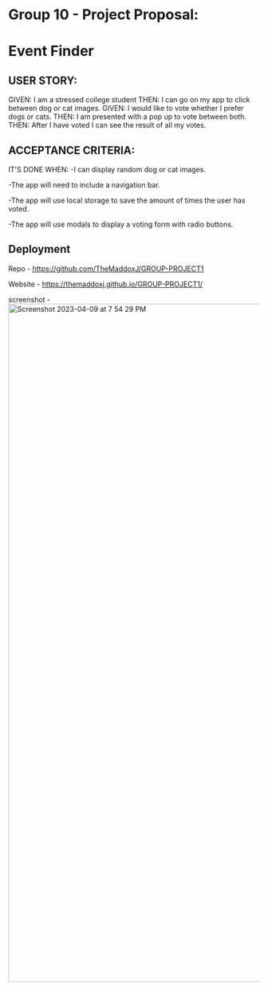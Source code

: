 # Group 10 - Project Proposal:
# Event Finder

## USER STORY:
GIVEN: I am a stressed college student 
THEN: I can go on my app to click between dog or cat images.
GIVEN: I would like to vote whether I prefer dogs or cats. 
THEN: I am presented with a pop up to vote between both.
THEN: After I have voted I can see the result of all my votes.

## ACCEPTANCE CRITERIA:
IT'S DONE WHEN:
-I can display random dog or cat images.

-The app will need to include a navigation bar.

-The app will use local storage to save the amount of times the user has voted.

-The app will use modals to display a voting form with radio buttons.

## Deployment

Repo - https://github.com/TheMaddoxJ/GROUP-PROJECT1

Website - https://themaddoxj.github.io/GROUP-PROJECT1/

screenshot - <img width="1360" alt="Screenshot 2023-04-09 at 7 54 29 PM" src="https://user-images.githubusercontent.com/124836497/230805408-69c8c2ae-0f51-462c-a730-1629291e8b7e.png">


